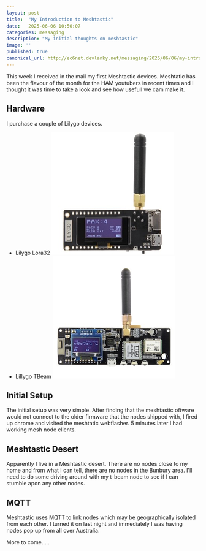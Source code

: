 ```yaml
---
layout: post
title:  "My Introduction to Meshtastic"
date:   2025-06-06 10:50:07
categories: messaging
description: "My initial thoughts on meshtastic"
image: ''
published: true
canonical_url: http://ec6net.devlanky.net/messaging/2025/06/06/my-intro-to-meshtastic.html
---
```


This week I received in the mail my first Meshtastic devices. Meshtatic has been the flavour of the month for the HAM youtubers in recent times and I thought it was time to take a look and see how usefull we cam make it.

## Hardware

I purchase a couple of Lilygo devices.

- Lilygo Lora32
  ![lilygo lora32](../assets/LillygoLora32.jpeg)
- Lillygo TBeam
  ![Lilygo T-Beam](../assets/lilygoT-Beam.jpeg)

## Initial Setup

The initial setup was very simple. After finding that the meshtastic oftware would not connect to the older firmware that the nodes shipped with, I fired up chrome and visited the meshtatic webflasher. 5 minutes later I had working mesh node clients.

## Meshtastic Desert

Apparently I live in a Meshtastic desert. There are no nodes close to my home and from what I can tell, there are no nodes in the Bunbury area. I'll need to do some driving around with my t-beam node to see if I can stumble apon any other nodes.

## MQTT

Meshtastic uses MQTT to link nodes which may be geographically isolated from each other. I turned it on last night and immediately I was having nodes pop up from all over Australia.

More to come.....
